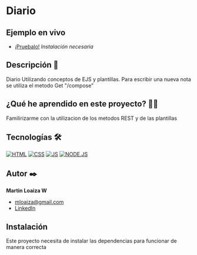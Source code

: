# Diario

## Ejemplo en vivo
- [¡Pruebalo!](https://mloaiza98.github.io/Clima/)
 *Instalación necesaria*

## Descripción 📑

Diario Utilizando conceptos de EJS y plantillas. Para escribir una nueva nota se utiliza el metodo Get "/compose"  

## ¿Qué he aprendido en este proyecto? 🙇🏻 

Familirizarme con la utilizacion de los metodos REST y de las plantillas 

## Tecnologías 🛠
<!-- Iconos sacados de: https://github.com/hendrasob/badges/blob/master/README.md y https://github.com/alexandresanlim/Badges4-README.md-Profile -->
[![HTML](https://img.shields.io/badge/HTML5-E34F26?style=for-the-badge&logo=html5&logoColor=white)](https://es.wikipedia.org/wiki/HTML5)
[![CSS](https://img.shields.io/badge/CSS3-1572B6?style=for-the-badge&logo=css3&logoColor=white)](https://es.wikipedia.org/wiki/CSS)
[![JS](https://img.shields.io/badge/JavaScript-F7DF1E?style=for-the-badge&logo=javascript&logoColor=black)](https://es.wikipedia.org/wiki/JavaScript)
[![NODE.JS](https://img.shields.io/badge/Node.js-339933?style=for-the-badge&logo=nodedotjs&logoColor=white)](https://es.wikipedia.org/wiki/JavaScript)


## Autor ✒️
**Martin Loaiza W**

* [mloaiza@gmail.com](mailto:mloaizaw@gmail.com)
* [LinkedIn](https://www.linkedin.com/in/martin-loaiza-wills-73341615b/)


## Instalación 
Este proyecto necesita de instalar las dependencias para funcionar de manera correcta
  
